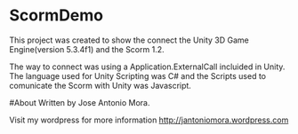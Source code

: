 # ScormDemo
This project was created to show the connect the Unity 3D Game Engine(version 5.3.4f1) and the Scorm 1.2.

The way to connect was using a Application.ExternalCall incluided in Unity. The language used for Unity Scripting was C# and the Scripts used to comunicate the Scorm with Unity was Javascript. 

#About
Written by Jose Antonio Mora.

Visit my wordpress for more information http://jantoniomora.wordpress.com

